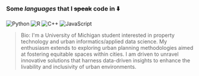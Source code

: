 ### Some *languages* that I ~~speak~~ code in ⬇️
![Python](https://img.shields.io/badge/python-3670A0?style=for-the-badge&logo=python&logoColor=ffdd54) ![R](https://img.shields.io/badge/r-%23276DC3.svg?style=for-the-badge&logo=r&logoColor=white) ![C++](https://img.shields.io/badge/c++-%2300599C.svg?style=for-the-badge&logo=c%2B%2B&logoColor=white) ![JavaScript](https://img.shields.io/badge/javascript-%23323330.svg?style=for-the-badge&logo=javascript&logoColor=%23F7DF1E)

> Bio: I'm a University of Michigan student interested in property technology and urban informatics/applied data science. My enthusiasm extends to exploring urban planning methodologies aimed at fostering equitable spaces within cities. I am driven to unravel innovative solutions that harness data-driven insights to enhance the livability and inclusivity of urban environments.

